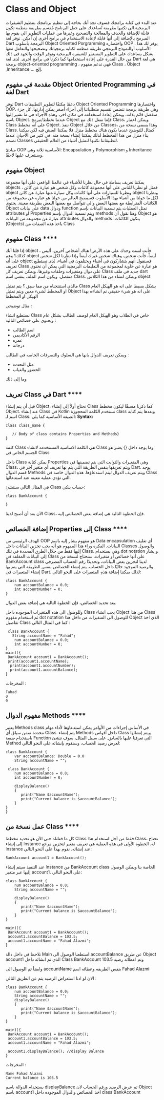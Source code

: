 # Class and Object
عند البدء في كتابة برامجك فسوف تجد أنك بحاجة إلى تنظيم برنامجك بتنظيم الشيفرات البرمجية الي تكتبها بطريقة تُساعدك على جعل البرنامج مُقسم بطريقة منظمة تكون قابلة للإضافة والحذف والمعالجة والتصحيح وغيرها من عمليات التطوير الي يقوم بها المبرمج بالإضافة إلى أنها قابلة لإعادة الاستخدام في برامج أخرى إن أمكن. توفر لغة Dart البرمجة بأسلوب Object Oriented Porgramming واختصاره OOP . يوفر لك هذا الأسلوب أوالنموذج البرمجي طريقة منظمة لكتابة برمجياتك وتصحيحها والتعامل معها بشكل يساعدك على التطوير المستمر للشيفرة البرمجية وتوفر الوقت والجهد في ذلك من خال القدرة على إعادة استخدامها كما ذكرنا في برامج أخرى.
لذى لغة  Dart هي لغة برمجة object-oriented programming ، فهي تدعم مفهوم Class ، Object ,Inheritance ... إلخ.  


## مقدمة في مفهوم Object Oriented Programming في لغة Dart 

توفر Dart دعمًا مكثفًا لتطوير التطبيقات Object Oriented Programming واختصارها OOP، وهي طريقة برمجة تتضمن تقسيم متطلباتنا إلى أجزاء أصغر يمكن إدارتها. كل جزء منفصل قائم بذاته، ويمكن إعادة استخدامه في مكان اخر، وهذهِ الأجزاء هي ما نشير إليها باسم Object. عندما نخطط/نبرمج  Object فإننا نفعل ذلك مع Class، ويمكن اعتبار Class على أنه مخطط Object.
ننفذ Object من خلال Classes، وهذا يسمى نسخة من Class. كمثال للتوضيح عندما يكون هناك مخطط منزل فلا يمكننا العيش فيه لكن يمكننا بناء منزل من هذا المخطط لذلك يمكننا إنشاء نسخة منه. في كثير من الأحيان عندما نصمم Classes لتطبيقاتنا نكتبها لتمثيل أشياء من العالم الحقيقي. 

مبادئ OOP الأساسية ثلاثة وهي: Encapsulation و Polymorphism و Inheritance وسنتعرف عليها لاحقًا. 



## مفهوم Object

يمكننا تعريف بساطة في حال نظرنا للأشياء في عالمنا الواقعي على أنها مجموعة  objects ، فمثل لو نظرنا للناس على أنها مجموعة كائنات وكل شخص هو عبارة عن كائن object ونظرنا للسيارات على أنها كائنات وكل سيارة منها عبارة عن كائن object ونظرنا لكل ما حولنا من أشياء بهذا الأسلوب فسيصبح العالم من حولنا هو عبارة عن مجموعة من الكائنات المترابطة مع بعضها البعض والي تتواصل مع بعضها البعض بطريقة معينة.
يحتوي Object على بيانات data ودوال function تمثل العمليات.يتم تسمية البيانات بإسم attributes او Properties ويتم تسمية الدوال بإسم methods وهنا نقول أن Object هو عبارة عن مجموعة من البيانات attributes والدوال methods .يتكون الكائنات (Objects) ياخذ هذه الصفات من Class 

## مفهوم Class  ****

إذا قلنا أنك  object ، فأنت لست وحدك على هذه الأرض! هناك أشخاص آخرين، أليس كذلك؟ وهم object أيضاً، فأنت شخص، وهناك شخص غيرك أيضاً وإذا نظرنا لكل شخص على أنه object فسنقول أنهم يتشاركون في أشياء ويختلفون في أشياء، 
لذى نستطيع تعريف Class هو عبارة عن حاوية لمجموعة من التعليمات البرمجية التي يمكن أن تحتوي على دوال ومتغيرات وحلقات وغيرها، ويمكن  تعريف كل Class جديد في ملف dart منفصل. ويكون اسم الملف بنفس اسم Class. ويمكن انشاء من هذا الكلاس object 


مالذي استنتجناه من مما سبق ؟
يتم تمثيل Class بشكل بسيط على انه هو الهيكل العام او المخطط لشيء معين
ويتم تمثيل Object على انه هو شيء حقيقي تم انشاءه بهذا الهيكل او المخطط 

مثال توضيحي :

نستطيع انشاء Class خاص في الطلاب وهو الهيكل العام لوصف الطالب بشكل عام ويحتوي على خصائص التاليه :

-  اسم الطالب  
- الرقم الأكاديمي
- عمره 
- درجاته 

ويمكن تعريف الدوال بانها هي السلوك والتصرفات الخاصه في الطالب :

- مثل التحدث
- الحضور والغياب

وما إلى ذلك 
 


## تعريف Class في Dart ****

قبل أن يتم إنشاء Object، نحتاج أولاً إلى إنشاء Class كما ذكرنا مسبقًا ليكون مخطط Object.
عند إنشاء Class في Kotlin نستخدم الكلمة المحجوزة class وبعدها يتم كتابة اسم لـ Class.
الصيغة الأساسية كما يلي:
**Syntax:**  


    class class_name {
    
       // Body of class comtains Properties and Methods}
    }

كلمة Class هي الكلمه الاساسية المستخدمه لانشاء Class  وما يوجد داخل {} يعتبر هو الجسم الخاص في Class 


داخل Class  يمكن كتابة  Properties وهي المتغيرات والثوابت التي يتم تضمينها في Class، ويتم تعريفها بنفس الطريقة التي يتم بها تعريف أي متغير آخر في Dart.
يوجد قسم الدوال Methods ويتم تعريف الدوال ليتم استدعاؤها. هذهِ الدوال خاصة في Class التي تؤدي عملية معينة عند استدعائها.



في المثال التالي سننشئ Class حساب بنكي:


    class BankAccount {
     
    }

الآن بعد أن أصبح لدينا Class، فإن الخطوة التالية هي إضافة بعض الخصائص إليه.

## إضافة الخصائص Properties إلى Class ****

الهدف الرئيسي من OOP هو مفهوم يشار إليه باسم Data encapsulation أي تغليف البيانات. الفكرة وراء هذا المفهوم هو أنه يجب تخزين البيانات داخل Classes والوصول إليها فقط من خلال الطرق المحددة في تلك Class. وهي بستخدام dot notation و  يشار إلى البيانات المغلفة في Class على أنها خصائص أو متغيرات.
سنحتاج لنسخة من BankAccount class لدينا لتخزين بعض البيانات، وتحديدًا رقم الحساب المصرفي والرصيد الموجود حاليًا داخل الحساب. يتم إنشاء الخصائص بنفس الطريقة التي يتم بها إنشاء المتغيرات في Dart. لذلك يمكننا إضافة هذهِ المتغيرات على النحو التالي:

    class BankAccount {
        num accountBalance = 0.0;
        int accountNumber = 0;
    }

بعد تحديد الخصائص، فإن الخطوة التالية هي إضافة بعض الدوال.

وللوصول الى هذه المتغيرات الموجوده داخل Class يجب انشاء Object من هذا Class ثم استخدام مفهوم dot notation للوصول الى المتغيرات من داخل هذا Object الذي اخذ تفاصيل Class كما في المثال التالي : 


     class BankAccount {
       String accountName = "Fahad";
        num accountBalance = 0.0;
        int accountNumber = 0;
    }
    main(){
     BankAccount account1 = BankAccount();
     print(account1.accountName);
      print(account1.accountNumber);
      print(account1.accountBalance);
    }

المخرجات :


    Fahad
    0
    0



## مفهوم الدوال Methods  ****

يعتبر Methods class في الأساس إجراءات من الأوامر يمكن استدعاؤها لأداء مهام محددة ضمن سياق أي Class.
يتم إنشاء Methods داخل أقواس Class ويتم إنشائها باستخدام صيغة Function التي تعرفنا عليها بالسابق.
على سبيل المثال، سوف ننشئ Method لعرض رصيد الحساب، وسنقوم بإنشائه على النحو التالي:


    class BankAccount {
        var accountBalance: Double = 0.0
        String accountName = "";
     
     class BankAccount {
        num accountBalance = 0.0;
        int accountNumber = 0;
      
        displayBalance()
        {
           print("Name $accountName");
           print("Current balance is $accountBalance");
        }
    }
    }


## عمل نسخة من Class  ****

كل ما فعلناه حتى الآن هو تحديد مخطط Class فقط من أجل استخدام هذا Class، نحتاج إلى إنشاء Instance له. الخطوة الأولى في هذهِ العملية هي تعريف متغير لتخزين مرجع Instance عند إنشائه.
 نقوم بهذا على النحو التالي:

    BankAccount account1 = BankAccount();

عند التنفيذ سيتم إنشاء Instance من BankAccount class الخاصة بنا ويمكن الوصول إليها عبر متغير account1.
على النحو التالي:

    class BankAccount {
        num accountBalance = 0.0;
        String accountName = "";
     
        displayBalance()
        {
           print("Name $accountName");
           print("Current balance is $accountBalance");
        }
    }
    
    main(){
     BankAccount account1 = BankAccount();
     account1.accountBalance = 103.5;
     account1.accountName = "Fahad Alazmi";
    }

نلاحظ في داخل دالة Main استطعنا الوصول الى accountBalance عن طريق Object account1 الذي تم انشائه داخل Class BankAccount وتم اعطائه رصيد 103.5

 وايضاً تم الوصول الى accountName بنفس الطريقه وعطائه اسم Fahad Alazmi
 
 الان لو ادنا استعراض الرصيد يتم عن الطريق التالي :


    class BankAccount {
        num accountBalance = 0.0;
        String accountName = "";  
        displayBalance()
        {
           print("Name $accountName");
           print("Current balance is $accountBalance");
        }
    }
    
    main(){
     BankAccount account1 = BankAccount();
     account1.accountBalance = 103.5;
     account1.accountName = "Fahad Alazmi";
    
     account1.displayBalance(); //display Balance
    }

المخرجات :


    Name Fahad Alazmi
    Current balance is 103.5

بستخدام الدوالة باسم displayBalance تم عرض الرصيد ورقم الحساب لان Object باسم  account1 اخذ الخصائص والدوال الموجوده داخل class BankAccount 


